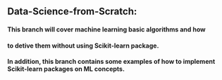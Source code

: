 ## Data-Science-from-Scratch:
#### This branch will cover machine learning basic algorithms and how 
#### to detive them without using Scikit-learn package.
#### In addition, this branch contains some examples of how to implement Scikit-learn packages on ML concepts.
